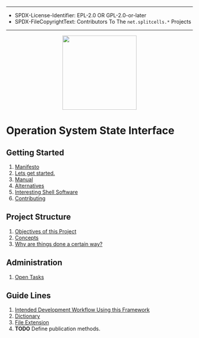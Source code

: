 ----
* SPDX-License-Identifier: EPL-2.0 OR GPL-2.0-or-later
* SPDX-FileCopyrightText: Contributors To The `net.splitcells.*` Projects
----
<div align="center">
	<img src="http://splitcells.net/net/splitcells/martins/avots/website/images/license.standard/bird_s.banner.jpg" width="200">
	</div>

# Operation System State Interface

## Getting Started
1. [Manifesto](src/main/md/net/splitcells/shell/manifesto.md)
1. [Lets get started.](src/main/md/net/splitcells/shell/manual/setup.md)
1. [Manual](src/main/md/net/splitcells/shell/manual.md)
1. [Alternatives](src/main/md/net/splitcells/shell/alternatives.md)
1. [Interesting Shell Software](src/main/md/net/splitcells/shell/shell.software.md)
1. [Contributing](src/main/md/net/splitcells/shell/process/contribute.md)

## Project Structure
1. [Objectives of this Project](src/main/md/net/splitcells/shell/objectives.md)
1. [Concepts](src/main/md/net/splitcells/shell/concept.md)
1. [Why are things done a certain way?](src/main/md/net/splitcells/shell/reasoning.md)

## Administration
1. [Open Tasks](src/main/md/net/splitcells/shell/tasks.md)

## Guide Lines
1. [Intended Development Workflow Using this Framework](src/main/md/net/splitcells/shell/process/development.workflow.md)
1. [Dictionary](src/main/md/net/splitcells/shell/guide.lines/dictionary.md)
1. [File Extension](src/main/md/net/splitcells/shell/guide.lines/file.extensions.md)
1. __TODO__ Define publication methods.
